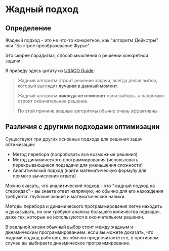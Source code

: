 # Жадный подход

## Определение

Жадный подход - это не что-то конкретное, как "алгоритм Дейкстры" или "Быстрое преобразование Фурье".

Это скорее парадигма, способ мышления о решении конкретной задачи.

Я приведу здесь цитату из [USACO Guide](https://usaco.guide/bronze/intro-greedy):

> Жадный алгоритм строит решение задачи, всегда делая выбор, который выглядит **лучшим в данный момент**.
>
> Жадный алгоритм **никогда не отменяет** свои выборы, а напрямую строит окончательное решение.
>
> По этой причине жадные алгоритмы обычно очень эффективны.

## Различия с другими подходами оптимизации

Существуют три других основных подхода для решения задач оптимизации:

- Метод перебора (попробовать все возможные решения)
- Метод динамического программирования (использовать перекрывающиеся подзадачи для уменьшения сложности)
- Аналитический подход (найти математическую формулу для прямого вычисления ответа)

Можно сказать, что аналитический подход - это "жадный подход на стероидах" - вы знаете ответ напрямую, но обычно для его нахождения требуются глубокие знания и математические навыки.

Методы перебора и динамического программирования легче находить и доказывать, но они требуют анализа большего количества подзадач, даже тех, которые не используются в окончательном решении.

В реальной жизни обычный выбор стоит между жадным и динамическим программированием: если вы можете доказать, что жадный подход работает, вы обычно предпочитаете его, в противном случае вы выбираете динамическое программирование.